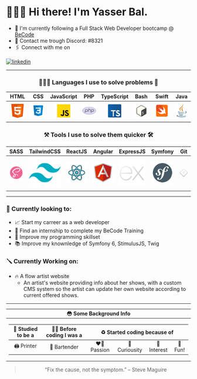 # 🙋🏼‍♂️ Hi there! I'm Yasser Bal.
- 💼 I'm currently following a Full Stack Web Developer bootcamp @ [BeCode](www.becode.org)
- 💬 Contact me trough Discord: #8321 
- 🖇 Connect with me on
<a href="https://www.linkedin.com/in/yasser-bal-087399215/">
  <img align="center" alt="linkedin"  src="https://img.shields.io/badge/LinkedIn-0077B5?style=for-the-badge&logo=linkedin&logoColor=white" />
</a>

***

<center>

### 🧑🏼‍💻  Languages I use to solve problems 🧩

<table>
      <thead align="center" style="text-align:center">
        <th align="center" style="text-align:center">HTML</th>
        <th align="center" style="text-align:center">CSS</th>
        <th align="center" style="text-align:center">JavaScript</th>
        <th align="center" style="text-align:center">PHP</th>
        <th align="center" style="text-align:center">TypeScript</th>
        <th align="center" style="text-align:center">Bash</th>
        <th align="center" style="text-align:center">Swift</th>
        <th align="center" style="text-align:center">Java</th>
      </thead>
      <tbody>
        <td align="center" style="text-align:center">
          <img src="./assets/48x_Html.svg" alt="HTML 5" />
        </td>
        <td align="center" style="text-align:center" >
          <img src="./assets/48x_CSS.svg" alt="CSS3" />
        </td>
        <td align="center" style="text-align:center">
          <img src="./assets/48x_JavaScript.png" alt="JavaScript" />
        </td>
        <td align="center" style="text-align:center">
          <img src="./assets/48x_PhP.svg" alt="Php" />
        </td>
        <td align="center" style="text-align:center"><img src="./assets/48x_TypeScript.png" alt="TypeScript" /></td>
        <td align="center" style="text-align:center"><img src="./assets/48x_bash.svg" alt="bash" /></td>
        <td align="center" style="text-align:center"><img src="./assets/48x_swift.svg" alt="swift" /></td>
                <td align="center" style="text-align:center"><img src="./assets/64x_java.png" alt="java" /></td>
      </tbody>
</table>

### ⚒️ Tools I use to solve them quicker 🛠

<table>
      <thead align="center" style="text-align:center">
        <th align="center" style="text-align:center">SASS</th>
        <th align="center" style="text-align:center">TailwindCSS</th>
        <th align="center" style="text-align:center">ReactJS</th>
        <th align="center" style="text-align:center">Angular</th>
        <th align="center" style="text-align:center">ExpressJS</th>
        <th align="center" style="text-align:center">Symfony</th>
        <th align="center" style="text-align:center">Git</th>
      </thead>
      <tbody>
        <td align="center" style="text-align:center">
          <img src="./assets/Tools/48x_sass.svg" alt="SASS" />
        </td>
        <td align="center" style="text-align:center">
          <img src="./assets/Tools/48x_tailwind.svg" alt="Tailwind CSS" />
        </td>
        <td align="center" style="text-align:center">
          <img src="./assets/Tools/48x_react.svg" alt="ReactJS" />
        </td>
        <td align="center" style="text-align:center">
          <img src="./assets/Tools/48x_angular.svg" alt="Angular" />
        </td>
        <td align="center" style="text-align:center;background-color:smokewhite;">
          <img src="./assets/Tools/48x_expressjs_light.svg" alt="ExpressJS" />
        </td>
        <td align="center" style="text-align:center">
          <img src="./assets/Tools/48x_symfony.svg" alt="Symfony" />
        </td>
        <td align="center" style="text-align:center; background-color:smokewhite;">
          <img src="./assets/Tools/48x_git_light.svg" alt="Git" />
        </td>
      </tbody>
</table>
</center>

***
### 👀 Currently looking to:
- 📈 Start my carreer as a web developer
- 🔎 Find an internship to complete my BeCode Training
- 🧠 Improve my programming skillset
- 📚 Improve my knownledge of Symfony 6, StimulusJS, Twig
### 🪛 Currently Working on:
- 🔥 A flow artist website
    - An artist's website providing info about her shows, with a custom CMS system so the artist can update her own website according to current offered shows. 

***
<center>
 <table>
      <thead>
        <th align="center" style="text-align: center">😳 Some Background Info</th>
      </thead>
      <tbody>
        <td>
          <table>
            <thead>
              <th align="center" style="text-align: center">📖 Studied to be a</th>
              <th align="center" style="text-align: center">👷‍♂️ Before coding I was a</th>
              <th colspan="4" align="center" style="text-align: center">
               ♻️ Started coding because of
              </th>
            </thead>
            <tbody>
              <td align="center" style="text-align: center">🖨 Printer</td>
              <td align="center" style="text-align: center">🍻 Bartender</td>
              <td align="center" style="text-align: center">❤️‍🔥 Passion</td>
              <td align="center" style="text-align: center">🧐 Curiousity</td>
              <td align="center" style="text-align: center">🤔 Interest</td>
              <td align="center" style="text-align: center">🎈 Fun!</td>
            </tbody>
          </table>
        </td>
      </tbody>
</table>


<blockquote cite="https://en.wikipedia.org/wiki/Steve_Maguire">
“Fix the cause, not the symptom.”
 – Steve Maguire
</blockquote>
</center>
<!--
- 👋 Hi, I’m @YasserB94
- 👀 I’m interested in Technology,Music,Boardgames,Coding,...
- 🌱 I’m currently on my journey to become a Full Stack Web Developper trough a [BeCode](https://becode.org) course.
- 🧑🏼‍💻I'm currently learning to code with:
  - HTML
  - CSS/SCSS/SASS
  - JavaScript
  - TypeScript
  - PHP
- 🛠 I'm currently learning to work with:
  - Symfony
- 🧠 In between my chosen snacks are
  - Angular
  - ReactJS 18
  - Tailwind CSS
  - NodeJS
  - ExpressJS
- 📚 I have an interest for the future to also improve upon:
  - Swift
  - SwiftUI
  - Bash
- 💞️ I’m looking to collaborate if it allows me to learn more.
- 📫 How to reach me on:
  - 💬 Discord: #8321
</center>


<div>
  <img align="center" src="https://github-readme-stats.vercel.app/api/top-langs/?username=yasserb94&layout=compact" />
</div>
<div>
  <img align="center" src="https://github-readme-stats.vercel.app/api?username=yasserb94" />
</div>

“Fix the cause, not the symptom.” – Steve Maguire


**BeCode Bootcamp to junior full stack web developer Traject**
- **Day 1** - _19/04/2022_
  - [Introduction](https://becode.org/about/pedagogical-framework/)
  - [Install and configure an IDE](https://code.visualstudio.com)
  - [GIT and Github for Poets](https://www.youtube.com/playlist?list=PLRqwX-V7Uu6ZF9C0YMKuns9sLDzK6zoiV)
  - [Get familiar with the command line](https://github.com/becodeorg/ANT-Lamarr-6.35/tree/main/1.The-Field/day%202/terminal)
- **Day 2** - _20/04/2022_
  - [Introduction to HTML and CSS](https://github.com/YasserB94/beCodeDay2HTML-CSS)
  - [Publish a website with Github Pages](https://yasserb94.github.io/beCodeDay2HTML-CSS/)
- **Day 3** - _21/04/2022_
  - [Practice CSS and experiment with animations](https://github.com/YasserB94/Day3_Website_Git-CSS_Practice)
  - [Frameworks:Bootstrap](https://github.com/YasserB94/YasserB94-Day3_CSS_Frameworks_Bootstrap)
- **Day 4** - _22/04/2022_
  - [Frameworks:Bootstrap](https://github.com/YasserB94/Day3_Bootstrap_Practice)
- **Day 5** - _25/04/2022_
  - [The importance of semantics and SEO](https://github.com/YasserB94/day4_Progressive_Enhancement)
- **Day 6** - _26/04/2022_
  - [CSS Preprocessors:SASS](https://github.com/YasserB94/Day_5_Challenge_SASS)

YasserB94/YasserB94 is a ✨ special ✨ repository because its `README.md` (this file) appears on your GitHub profile.
You can click the Preview link to take a look at your changes.
--->
